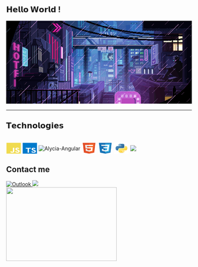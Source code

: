## 𝗛𝗲𝗹𝗹𝗼 𝗪𝗼𝗿𝗹𝗱 !

![](https://github.com/Doc-McCoy/Doc-McCoy/blob/master/img/cyber.gif)

---

## 𝗧𝗲𝗰𝗵𝗻𝗼𝗹𝗼𝗴𝗶𝗲𝘀

<div style="display: inline_block"><br>
  <img align="center" alt="Alycia-Js" height="30" width="40" src="https://raw.githubusercontent.com/devicons/devicon/master/icons/javascript/javascript-plain.svg">
  <img align="center" alt="Alycia-Ts" height="30" width="40" src="https://raw.githubusercontent.com/devicons/devicon/master/icons/typescript/typescript-plain.svg">
    <img align="center" alt="Alycia-Angular" height="30" width="40"
      src="https://angular.io/assets/images/logos/angular/angular.svg">
      
      
  <img align="center" alt="Alycia-HTML" height="30" width="40" src="https://raw.githubusercontent.com/devicons/devicon/master/icons/html5/html5-original.svg">
  <img align="center" alt="Alycia-CSS" height="30" width="40" src="https://raw.githubusercontent.com/devicons/devicon/master/icons/css3/css3-original.svg">
  <img align="center" alt="Alycia-Python" height="30" width="40" src="https://raw.githubusercontent.com/devicons/devicon/master/icons/python/python-original.svg">
  <img width ='30px' align='center' src ='https://raw.githubusercontent.com/rahulbanerjee26/githubAboutMeGenerator/main/icons/git.svg'>
</div>
  
  ## Contact me
 
<div> 
  <a href = "mailto:youssef.bouchikhi@outlook.com">  <img src="https://img.shields.io/badge/-Outlook-%23333?style=for-the-badge&logo=microsoft-outlook&logoColor=white" alt="Outlook">
</a>
  <a href="https://www.linkedin.com/in/youssefbouchikhi" target="_blank"><img src="https://img.shields.io/badge/-LinkedIn-%230077B5?style=for-the-badge&logo=linkedin&logoColor=white" target="_blank"></a> 
  
</div>
 
<img src="https://media4.giphy.com/media/l2QE6znHVshMqR5ba/source.gif" width="300" height="200" /> 
